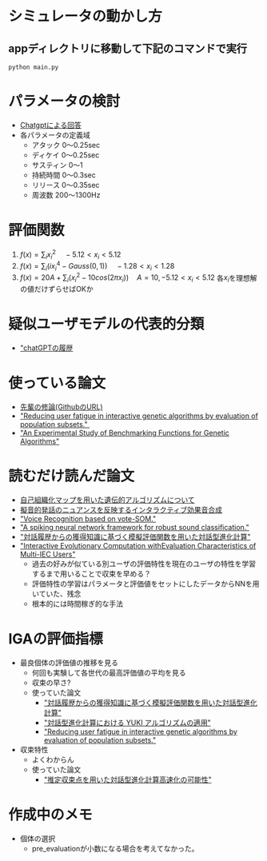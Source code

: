 # シミュレータの動かし方
## appディレクトリに移動して下記のコマンドで実行
```tarminal
python main.py
```
# パラメータの検討
- [Chatgptによる回答](https://chatgpt.com/s/t_68be5ddb84a08191a54ae9eadee2b8c5)
- 各パラメータの定義域
    - アタック 0～0.25sec
    - ディケイ 0～0.25sec
    - サスティン 0～1
    - 持続時間 0～0.3sec
    - リリース 0～0.35sec
    - 周波数 200～1300Hz

# 評価関数
1. $f(x) = \sum_{i}x_i^2 \quad -5.12<x_i<5.12$
2. $f(x) = \sum_{i}(ix_i^4 - Gauss(0,1)) \quad -1.28<x_i<1.28$
3. $f(x) = 20A + \sum_{i}(x_i^2 - 10cos(2\pi x_i)) \quad A = 10,-5.12<x_i<5.12$
各$x_i$を理想解の値だけずらせばOKか

# 疑似ユーザモデルの代表的分類

- ["chatGPTの履歴](https://chatgpt.com/share/68c77ce7-6394-8009-95de-de186ff53d2d)

# 使っている論文
- [先輩の修論(GithubのURL)](https://github.com/mocoatsu/Research)
- ["Reducing user fatigue in interactive genetic algorithms by evaluation of population subsets." ](https://www.cse.unr.edu/~quiroz/inc/docs/trans2009.pdf)
- ["An Experimental Study of Benchmarking Functions for Genetic Algorithms"](https://www.researchgate.net/publication/220662178_An_Experimental_Study_of_Benchmarking_Functions_for_Genetic_Algorithms)
# 読むだけ読んだ論文
- [自己組織化マップを用いた遺伝的アルゴリズムについて](https://doi.org/10.1299/jsmeoptis.2008.8.93)
- [擬音的発話のニュアンスを反映するインタラクティブ効果音合成](https://www.interaction-ipsj.org/proceedings/2024/data/pdf/1B-34.pdf)
- ["Voice Recognition based on vote-SOM."](https://www.researchgate.net/publication/281284888_Voice_Recognition_based_on_vote-SOM)
- ["A spiking neural network framework for robust sound classification."](https://www.frontiersin.org/journals/neuroscience/articles/10.3389/fnins.2018.00836/full)
- ["対話履歴からの獲得知識に基づく模擬評価関数を用いた対話型進化計算"](https://www.jstage.jst.go.jp/article/jjske/14/4/14_TJSKE-D-15-00069/_pdf)
- ["Interactive Evolutionary Computation withEvaluation Characteristics of Multi-IEC Users"](https://catalog.lib.kyushu-u.ac.jp/opac_download_md/4488101/IntConf101.pdf)
    - 過去の好みが似ている別ユーザの評価特性を現在のユーザの特性を学習するまで用いることで収束を早める？
    - 評価特性の学習はパラメータと評価値をセットにしたデータからNNを用いていた、残念
    - 根本的には時間稼ぎ的な手法

# IGAの評価指標
- 最良個体の評価値の推移を見る
    - 何回も実験して各世代の最高評価値の平均を見る
    - 収束の早さ?
    - 使っていた論文
        - ["対話履歴からの獲得知識に基づく模擬評価関数を用いた対話型進化計算"](https://www.jstage.jst.go.jp/article/jjske/14/4/14_TJSKE-D-15-00069/_pdf)
        - ["対話型進化計算における YUKI アルゴリズムの適用"](https://www.jstage.jst.go.jp/article/jsoft/37/1/37_553/_pdf/-char/ja)
        - ["Reducing user fatigue in interactive genetic algorithms by evaluation of population subsets."](https://www.cse.unr.edu/~quiroz/inc/docs/trans2009.pdf)
- 収束特性
    - よくわからん
    - 使っていた論文
        - ["推定収束点を用いた対話型進化計算高速化の可能性"](https://api.lib.kyushu-u.ac.jp/opac_download_md/1810697/FSS2017.pdf)

# 作成中のメモ
 - 個体の選択
    - pre_evaluationが小数になる場合を考えてなかった。